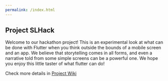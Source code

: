```yaml
---
permalink: /index.html
---
```

## Project SLHack
Welcome to our hackathon project!  This is an experimental look at what can be done with Flutter when you think outside the bounds of a mobile screen and an app.  We believe that storytelling comes in all forms, and even a narrative told from some simple screens can be a powerful one.  We hope you enjoy this little taster of what flutter can do!

Check more details in [Project Wiki](https://github.com/CellCS/FlutterForAll/wiki)
